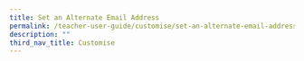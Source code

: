 ```yaml
---
title: Set an Alternate Email Address
permalink: /teacher-user-guide/customise/set-an-alternate-email-address/
description: ""
third_nav_title: Customise
---
```

